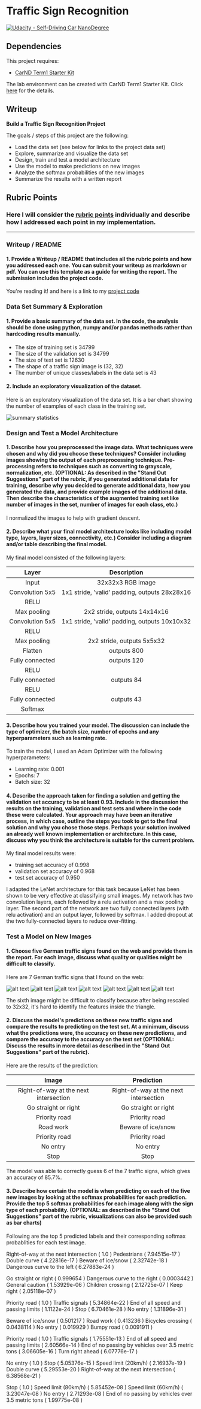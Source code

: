 # **Traffic Sign Recognition** 
[![Udacity - Self-Driving Car NanoDegree](https://s3.amazonaws.com/udacity-sdc/github/shield-carnd.svg)](http://www.udacity.com/drive)

## Dependencies
This project requires:

* [CarND Term1 Starter Kit](https://github.com/udacity/CarND-Term1-Starter-Kit)

The lab environment can be created with CarND Term1 Starter Kit. Click [here](https://github.com/udacity/CarND-Term1-Starter-Kit/blob/master/README.md) for the details.

## Writeup

**Build a Traffic Sign Recognition Project**

The goals / steps of this project are the following:
* Load the data set (see below for links to the project data set)
* Explore, summarize and visualize the data set
* Design, train and test a model architecture
* Use the model to make predictions on new images
* Analyze the softmax probabilities of the new images
* Summarize the results with a written report


[//]: # (Image References)

[image1]: ./summary_statistics.png "Visualization"
[image2]: ./examples/grayscale.jpg "Grayscaling"
[image3]: ./examples/random_noise.jpg "Random Noise"
[image4]: ./test_images/1.jpg "Traffic Sign 1"
[image5]: ./test_images/2.jpg "Traffic Sign 2"
[image6]: ./test_images/3.jpg "Traffic Sign 3"
[image7]: ./test_images/4.jpg "Traffic Sign 4"
[image8]: ./test_images/5.jpg "Traffic Sign 5"
[image9]: ./test_images/6.jpg "Traffic Sign 6"
[image10]: ./test_images/7.jpg "Traffic Sign 7"

## Rubric Points
### Here I will consider the [rubric points](https://review.udacity.com/#!/rubrics/481/view) individually and describe how I addressed each point in my implementation.  

---
### Writeup / README

#### 1. Provide a Writeup / README that includes all the rubric points and how you addressed each one. You can submit your writeup as markdown or pdf. You can use this template as a guide for writing the report. The submission includes the project code.

You're reading it! and here is a link to my [project code](https://github.com/khoa-ho/traffic-sign-classifier/blob/master/Traffic_Sign_Classifier.ipynb)

### Data Set Summary & Exploration

#### 1. Provide a basic summary of the data set. In the code, the analysis should be done using python, numpy and/or pandas methods rather than hardcoding results manually.

* The size of training set is 34799
* The size of the validation set is 34799
* The size of test set is 12630
* The shape of a traffic sign image is (32, 32)
* The number of unique classes/labels in the data set is 43

#### 2. Include an exploratory visualization of the dataset.

Here is an exploratory visualization of the data set. It is a bar chart showing the number of examples of each class in the training set.

![summary statistics][image1]

### Design and Test a Model Architecture

#### 1. Describe how you preprocessed the image data. What techniques were chosen and why did you choose these techniques? Consider including images showing the output of each preprocessing technique. Pre-processing refers to techniques such as converting to grayscale, normalization, etc. (OPTIONAL: As described in the "Stand Out Suggestions" part of the rubric, if you generated additional data for training, describe why you decided to generate additional data, how you generated the data, and provide example images of the additional data. Then describe the characteristics of the augmented training set like number of images in the set, number of images for each class, etc.)

I normalized the images to help with gradient descent.


#### 2. Describe what your final model architecture looks like including model type, layers, layer sizes, connectivity, etc.) Consider including a diagram and/or table describing the final model.

My final model consisted of the following layers:

| Layer         		|     Description	        					| 
|:---------------------:|:---------------------------------------------:| 
| Input         		| 32x32x3 RGB image   							| 
| Convolution 5x5     	| 1x1 stride, 'valid' padding, outputs 28x28x16 	|
| RELU					|												|
| Max pooling	      	| 2x2 stride,  outputs 14x14x16 				|
| Convolution 5x5     	| 1x1 stride, 'valid' padding, outputs 10x10x32 	|
| RELU					|												|
| Max pooling	      	| 2x2 stride,  outputs 5x5x32 				|
| Flatten | outputs 800 |
| Fully connected		| outputs 120      									|
| RELU					|												|
| Fully connected		| outputs 84      									|
| RELU					|									|
| Fully connected		| outputs 43      									|
| Softmax				|         									|
 


#### 3. Describe how you trained your model. The discussion can include the type of optimizer, the batch size, number of epochs and any hyperparameters such as learning rate.

To train the model, I used an Adam Optimizer with the following hyperparameters:
* Learning rate: 0.001
* Epochs: 7
* Batch size: 32


#### 4. Describe the approach taken for finding a solution and getting the validation set accuracy to be at least 0.93. Include in the discussion the results on the training, validation and test sets and where in the code these were calculated. Your approach may have been an iterative process, in which case, outline the steps you took to get to the final solution and why you chose those steps. Perhaps your solution involved an already well known implementation or architecture. In this case, discuss why you think the architecture is suitable for the current problem.

My final model results were:
* training set accuracy of 0.998
* validation set accuracy of 0.968
* test set accuracy of 0.950

I adapted the LeNet architecture for this task because LeNet has been shown to be very effective at classifying small images. My network has two convolution layers, each followed by a relu activation and a max pooling layer. The second part of the network are two fully connected layers (with relu activation) and an output layer, followed by softmax. I added dropout at the two fully-connected layers to reduce over-fitting. 


### Test a Model on New Images

#### 1. Choose five German traffic signs found on the web and provide them in the report. For each image, discuss what quality or qualities might be difficult to classify.

Here are 7 German traffic signs that I found on the web:

![alt text][image4] ![alt text][image5] ![alt text][image6] 
![alt text][image7] ![alt text][image8] ![alt text][image9]
![alt text][image10]

The sixth image might be difficult to classify because after being rescaled to 32x32, it's hard to identify the features inside the triangle.

#### 2. Discuss the model's predictions on these new traffic signs and compare the results to predicting on the test set. At a minimum, discuss what the predictions were, the accuracy on these new predictions, and compare the accuracy to the accuracy on the test set (OPTIONAL: Discuss the results in more detail as described in the "Stand Out Suggestions" part of the rubric).

Here are the results of the prediction:

| Image			        |     Prediction	        					| 
|:---------------------:|:---------------------------------------------:| 
| Right-of-way at the next intersection      		| Right-of-way at the next intersection   									| 
| Go straight or right     			| Go straight or right 										|
| Priority road					| Priority road											|
| Road work	      		| Beware of ice/snow					 				|
| Priority road			| Priority road      							|
| No entry	      		| No entry					 				|
| Stop			| Stop      							|


The model was able to correctly guess 6 of the 7 traffic signs, which gives an accuracy of 85.7%.

#### 3. Describe how certain the model is when predicting on each of the five new images by looking at the softmax probabilities for each prediction. Provide the top 5 softmax probabilities for each image along with the sign type of each probability. (OPTIONAL: as described in the "Stand Out Suggestions" part of the rubric, visualizations can also be provided such as bar charts)

Following are the top 5 predicted labels and their corresponding softmax probablities for each test image.

Right-of-way at the next intersection ( 1.0 )
Pedestrians ( 7.94515e-17 )
Double curve ( 4.22816e-17 )
Beware of ice/snow ( 2.32742e-18 )
Dangerous curve to the left ( 6.27883e-24 )

Go straight or right ( 0.999654 )
Dangerous curve to the right ( 0.0003442 )
General caution ( 1.53929e-06 )
Children crossing ( 2.12725e-07 )
Keep right ( 2.05118e-07 )

Priority road ( 1.0 )
Traffic signals ( 5.34864e-22 )
End of all speed and passing limits ( 1.1122e-24 )
Stop ( 6.70461e-28 )
No entry ( 1.31896e-31 )

Beware of ice/snow ( 0.501217 )
Road work ( 0.413236 )
Bicycles crossing ( 0.0438114 )
No entry ( 0.019929 )
Bumpy road ( 0.0091911 )

Priority road ( 1.0 )
Traffic signals ( 1.75551e-13 )
End of all speed and passing limits ( 2.60566e-14 )
End of no passing by vehicles over 3.5 metric tons ( 3.06605e-16 )
Turn right ahead ( 6.07776e-17 )

No entry ( 1.0 )
Stop ( 5.05376e-15 )
Speed limit (20km/h) ( 2.16937e-19 )
Double curve ( 5.29553e-20 )
Right-of-way at the next intersection ( 6.38568e-21 )

Stop ( 1.0 )
Speed limit (80km/h) ( 5.85452e-08 )
Speed limit (60km/h) ( 3.23047e-08 )
No entry ( 2.71293e-08 )
End of no passing by vehicles over 3.5 metric tons ( 1.99775e-08 )
